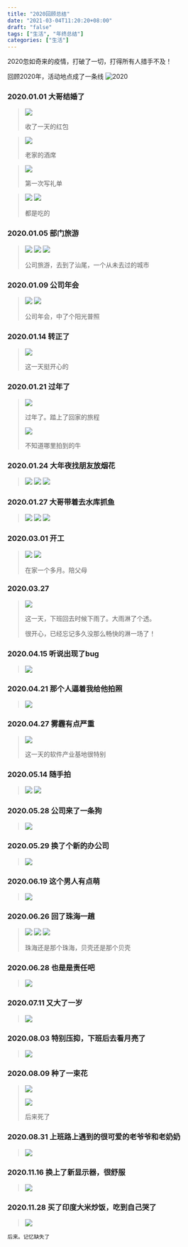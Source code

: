 ```yaml
---
title: "2020回顾总结"
date: "2021-03-04T11:20:20+08:00"
draft: "false"
tags: ["生活", "年终总结"]
categories: ["生活"]
---
```


2020忽如奇来的疫情，打破了一切，打得所有人措手不及！

回顾2020年，活动地点成了一条线
![2020](https://blog-1252018492.cos.ap-nanjing.myqcloud.com/annual/2020/活动地点.png)

### 2020.01.01 大哥结婚了

> ![](https://blog-1252018492.cos.ap-nanjing.myqcloud.com/annual/2020/1.jpg)
>
> 收了一天的红包

> ![](https://blog-1252018492.cos.ap-nanjing.myqcloud.com/annual/2020/2.jpg)
>
> 老家的酒席

> ![](https://blog-1252018492.cos.ap-nanjing.myqcloud.com/annual/2020/3.jpg)
>
> 第一次写礼单

> ![](https://blog-1252018492.cos.ap-nanjing.myqcloud.com/annual/2020/4.jpg)
> ![](https://blog-1252018492.cos.ap-nanjing.myqcloud.com/annual/2020/5.jpg)
>
> 都是吃的

### 2020.01.05 部门旅游

> ![](https://blog-1252018492.cos.ap-nanjing.myqcloud.com/annual/2020/6.jpg)
> ![](https://blog-1252018492.cos.ap-nanjing.myqcloud.com/annual/2020/7.jpg)
> ![](https://blog-1252018492.cos.ap-nanjing.myqcloud.com/annual/2020/8.jpg)
>
> 公司旅游，去到了汕尾，一个从未去过的城市

### 2020.01.09 公司年会

> ![](https://blog-1252018492.cos.ap-nanjing.myqcloud.com/annual/2020/9.jpg)
> ![](https://blog-1252018492.cos.ap-nanjing.myqcloud.com/annual/2020/10.jpg)
>
> 公司年会，中了个阳光普照

### 2020.01.14 转正了

> ![](https://blog-1252018492.cos.ap-nanjing.myqcloud.com/annual/2020/12.jpg)
>
> 这一天挺开心的

### 2020.01.21 过年了

> ![](https://blog-1252018492.cos.ap-nanjing.myqcloud.com/annual/2020/13.jpg)
>
> 过年了。踏上了回家的旅程
>
> ![](https://blog-1252018492.cos.ap-nanjing.myqcloud.com/annual/2020/14.jpg)
>
> 不知道哪里拍到的牛

### 2020.01.24 大年夜找朋友放烟花

> ![](https://blog-1252018492.cos.ap-nanjing.myqcloud.com/annual/2020/15.jpg)
> ![](https://blog-1252018492.cos.ap-nanjing.myqcloud.com/annual/2020/16.jpg)
> ![](https://blog-1252018492.cos.ap-nanjing.myqcloud.com/annual/2020/18.jpg)

### 2020.01.27 大哥带着去水库抓鱼

> ![](https://blog-1252018492.cos.ap-nanjing.myqcloud.com/annual/2020/19.jpg)
> ![](https://blog-1252018492.cos.ap-nanjing.myqcloud.com/annual/2020/20.jpg)
> ![](https://blog-1252018492.cos.ap-nanjing.myqcloud.com/annual/2020/21.jpg)

### 2020.03.01 开工

> ![](https://blog-1252018492.cos.ap-nanjing.myqcloud.com/annual/2020/22.jpg)
> ![](https://blog-1252018492.cos.ap-nanjing.myqcloud.com/annual/2020/23.jpg)
>
> 在家一个多月。陪父母

### 2020.03.27

> ![](https://blog-1252018492.cos.ap-nanjing.myqcloud.com/annual/2020/24.jpg)
>
> 这一天，下班回去时候下雨了。大雨淋了个透。
>
> 很开心，已经忘记多久没那么畅快的淋一场了！

### 2020.04.15 听说出现了bug

> ![](https://blog-1252018492.cos.ap-nanjing.myqcloud.com/annual/2020/25.jpg)

### 2020.04.21 那个人逼着我给他拍照

> ![](https://blog-1252018492.cos.ap-nanjing.myqcloud.com/annual/2020/26.jpg)

### 2020.04.27 雾霾有点严重

> ![](https://blog-1252018492.cos.ap-nanjing.myqcloud.com/annual/2020/27.jpg)
>
> 这一天的软件产业基地很特别

### 2020.05.14 随手拍

> ![](https://blog-1252018492.cos.ap-nanjing.myqcloud.com/annual/2020/28.jpg)
> ![](https://blog-1252018492.cos.ap-nanjing.myqcloud.com/annual/2020/29.jpg)

### 2020.05.28 公司来了一条狗

> ![](https://blog-1252018492.cos.ap-nanjing.myqcloud.com/annual/2020/30.jpg)

### 2020.05.29 换了个新的办公司

> ![](https://blog-1252018492.cos.ap-nanjing.myqcloud.com/annual/2020/31.jpg)

### 2020.06.19 这个男人有点萌

> ![](https://blog-1252018492.cos.ap-nanjing.myqcloud.com/annual/2020/32.jpg)

### 2020.06.26 回了珠海一趟

> ![](https://blog-1252018492.cos.ap-nanjing.myqcloud.com/annual/2020/33.jpg)
> ![](https://blog-1252018492.cos.ap-nanjing.myqcloud.com/annual/2020/34.jpg)
> ![](https://blog-1252018492.cos.ap-nanjing.myqcloud.com/annual/2020/35.jpg)
>
> 珠海还是那个珠海，贝壳还是那个贝壳

### 2020.06.28 也是是责任吧

> ![](https://blog-1252018492.cos.ap-nanjing.myqcloud.com/annual/2020/36.jpg)

### 2020.07.11 又大了一岁

> ![](https://blog-1252018492.cos.ap-nanjing.myqcloud.com/annual/2020/37.jpg)

### 2020.08.03 特别压抑，下班后去看月亮了

> ![](https://blog-1252018492.cos.ap-nanjing.myqcloud.com/annual/2020/38.jpg)

### 2020.08.09 种了一束花

> ![](https://blog-1252018492.cos.ap-nanjing.myqcloud.com/annual/2020/39.jpg)
>
> ![](https://blog-1252018492.cos.ap-nanjing.myqcloud.com/annual/2020/40.jpg)
>
> 后来死了

### 2020.08.31 上班路上遇到的很可爱的老爷爷和老奶奶

> ![](https://blog-1252018492.cos.ap-nanjing.myqcloud.com/annual/2020/41.jpg)

### 2020.11.16 换上了新显示器，很舒服

> ![](https://blog-1252018492.cos.ap-nanjing.myqcloud.com/annual/2020/42.jpg)

### 2020.11.28 买了印度大米炒饭，吃到自己哭了

> ![](https://blog-1252018492.cos.ap-nanjing.myqcloud.com/annual/2020/43.jpg)

```text
后来。记忆缺失了
```